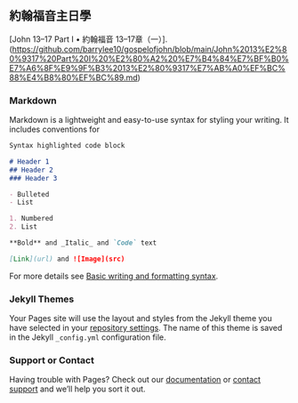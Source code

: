 ##  約翰福音主日學

[John 13–17 Part I • 約翰福音 13–17章（一）].(https://github.com/barrylee10/gospelofjohn/blob/main/John%2013%E2%80%9317%20Part%20I%20%E2%80%A2%20%E7%B4%84%E7%BF%B0%E7%A6%8F%E9%9F%B3%2013%E2%80%9317%E7%AB%A0%EF%BC%88%E4%B8%80%EF%BC%89.md)

### Markdown

Markdown is a lightweight and easy-to-use syntax for styling your writing. It includes conventions for

```markdown
Syntax highlighted code block

# Header 1
## Header 2
### Header 3

- Bulleted
- List

1. Numbered
2. List

**Bold** and _Italic_ and `Code` text

[Link](url) and ![Image](src)
```

For more details see [Basic writing and formatting syntax](https://docs.github.com/en/github/writing-on-github/getting-started-with-writing-and-formatting-on-github/basic-writing-and-formatting-syntax).

### Jekyll Themes

Your Pages site will use the layout and styles from the Jekyll theme you have selected in your [repository settings](https://github.com/barrylee10/gospelofjohn/settings/pages). The name of this theme is saved in the Jekyll `_config.yml` configuration file.

### Support or Contact

Having trouble with Pages? Check out our [documentation](https://docs.github.com/categories/github-pages-basics/) or [contact support](https://support.github.com/contact) and we’ll help you sort it out.
